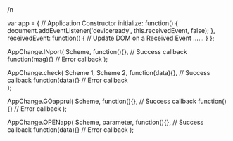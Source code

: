 
<script type="text/javascript">
		  app.initialize();	
</script>/n



var app = {		// Application Constructor
  initialize: function() {
    document.addEventListener('deviceready', this.receivedEvent, false);
  },
  receivedEvent: function() {	// Update DOM on a Received Event
  			......
	}
};



AppChange.INport(
  Scheme,
  function(){},		// Success callback
  function(mag){}	// Error callback
);

AppChange.check(
		Scheme 1,
		Scheme 2,
		function(data){},	// Success callback
		function(data){}	// Error callback   
);

AppChange.GOapprul(
	Scheme,
	function(){},	// Success callback
	function(){}	// Error callback
);

AppChange.OPENapp(
  Scheme,
	parameter,
  function(){},			// Success callback
  function(data){}	// Error callback
);


